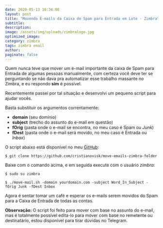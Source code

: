 ```yaml
---
date: 2020-05-13 16:34:08
layout: post
title: "Movendo E-mails da Caixa de Spam para Entrada em Lote - Zimbra"
subtitle:
description:
image: /assets/img/uploads/zimbralogo.jpg
optimized_image:
category: zimbra
tags: zimbra email
author:
paginate: false
---
```

Quem nunca teve que mover um e-mail importante da caixa de Spam para Entrada de algumas pessoas manualmente, com certeza você deve ter se perguntando se não dava pra automatizar esse trabalho massante no Zimbra, e eu respondo **sim** é possível.

Recentemente passei por tal situação e desenvolvi um pequeno script para ajudar vocês.

Basta substituir os argumentos correntamente:

- **domain** (seu domínio)
- **subject** (trecho do assunto do e-mail em questão)
- **fOrig** (pasta onde o e-mail se encontra, no meu caso é Spam ou *Junk*)
- **fDest** (pasta  onde o e-mail será movido, no meu caso é Entrada ou *Inbox*)

O script abaixo está disponível no meu [GitHub](https://github.com/cristianovisk/move-emails-zimbra-folder):

```$ git clone https://github.com/cristianovisk/move-emails-zimbra-folder```

Baixe com o comando acima, e em seguida execute com o usuário *zimbra*:

```$ sudo su zimbra```

```$ ./move-mail.sh -domain yourdomain.com -subject Word_In_Subject -fOrig Junk -fDest Inbox```

Agora é sentar tomar um café e esperar os e-mails serem movidos do Spam para a Caixa de Entrada de todas as contas.

**Observação:** O script foi feito para mover com base no assunto do e-mail, mas é totalmente possível edita-lo para mover com base no remetente ou destinatário, estou disponível para tirar dúvidas no Telegram.